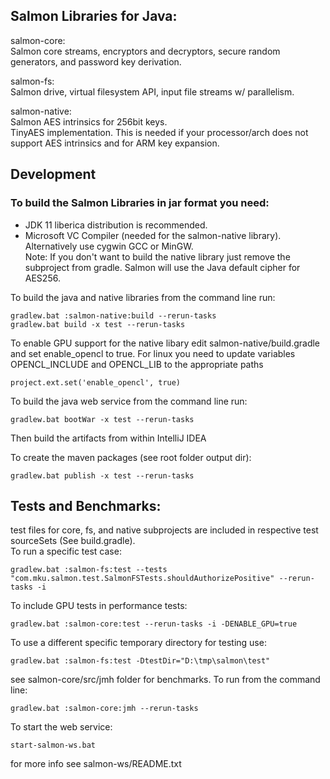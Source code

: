 ## Salmon Libraries for Java:    
  
salmon-core:    
Salmon core streams, encryptors and decryptors, secure random generators, and password key derivation.     
  
salmon-fs:  
Salmon drive, virtual filesystem API, input file streams w/ parallelism.    
  
salmon-native:  
Salmon AES intrinsics for 256bit keys.    
TinyAES implementation. This is needed if your processor/arch does not support AES intrinsics and for ARM key expansion.

## Development
  
### To build the Salmon Libraries in jar format you need:  
- JDK 11 liberica distribution is recommended.   
- Microsoft VC Compiler (needed for the salmon-native library). Alternatively use cygwin GCC or MinGW.  
Note: If you don't want to build the native library just remove the subproject from gradle.
Salmon will use the Java default cipher for AES256.   

To build the java and native libraries from the command line run:  
```
gradlew.bat :salmon-native:build --rerun-tasks
gradlew.bat build -x test --rerun-tasks
```

To enable GPU support for the native libary edit salmon-native/build.gradle and set enable_opencl to true.
For linux you need to update variables OPENCL_INCLUDE and OPENCL_LIB to the appropriate paths
```
project.ext.set('enable_opencl', true)
```

To build the java web service from the command line run:  
```
gradlew.bat bootWar -x test --rerun-tasks
```
Then build the artifacts from within IntelliJ IDEA

To create the maven packages (see root folder output dir):  
```
gradlew.bat publish -x test --rerun-tasks  
```

## Tests and Benchmarks:  
test files for core, fs, and native subprojects are included in respective test sourceSets (See build.gradle).  
To run a specific test case:
```
gradlew.bat :salmon-fs:test --tests "com.mku.salmon.test.SalmonFSTests.shouldAuthorizePositive" --rerun-tasks -i   
```

To include GPU tests in performance tests:
```
gradlew.bat :salmon-core:test --rerun-tasks -i -DENABLE_GPU=true
```

To use a different specific temporary directory for testing use:
```
gradlew.bat :salmon-fs:test -DtestDir="D:\tmp\salmon\test"
```

see salmon-core/src/jmh folder for benchmarks. To run from the command line:  

```
gradlew.bat :salmon-core:jmh --rerun-tasks  
```

To start the web service:
```
start-salmon-ws.bat
```
for more info see salmon-ws/README.txt
